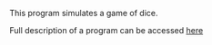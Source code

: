 This program simulates a game of dice.

Full description of a program can be accessed [here](http://machohan.com/projects/task_Java_project6.pdf)
